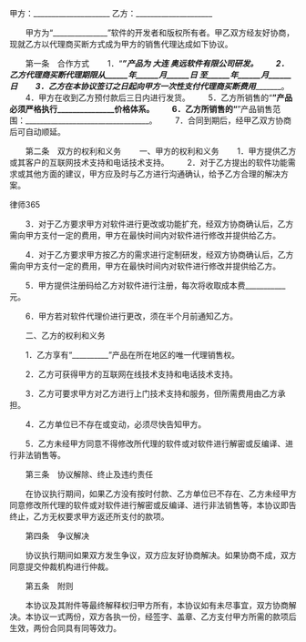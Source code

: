 
 甲方：_____________________
 乙方：_____________________
 
 　　甲方为“_______________”软件的开发者和版权所有者。甲乙双方经友好协商，现就乙方以代理商买断方式成为甲方的销售代理达成如下协议。
 
 　　第一条　合作方式
 　　1．“_______________”产品为
大连
奥远软件有限公司研发。
 　　2．乙方代理商买断代理期限从______年______月______日 至______年______月______日
 　　3．乙方在本协议签订之日起向甲方一次性支付代理商买断费用______________________。
 　　4．甲方在收到乙方预付款后三日内进行发货。
 　　5．乙方所销售的“__________”产品必须严格执行_______________价格体系。
 　　6．乙方所销售的“__________”产品销售范围：__________________________________。
 　　7．合同到期后，经甲乙双方协商后可自动顺延。
 
 　　第二条　双方的权利和义务
 　　一、甲方的权利和义务
 　　1．甲方提供乙方或其客户的互联网技术支持和电话技术支持。
 　　2．对于乙方提出的软件功能需求或其他方面的建议，甲方应及时与乙方进行沟通确认，给予乙方合理的解决方案。




 
律师365






 　　3．对于乙方要求甲方对软件进行更改或功能扩充，经双方协商确认后，乙方需向甲方支付一定的费用，甲方在最快时间内对软件进行修改并提供给乙方。

 　　4．对于乙方要求甲方按乙方的需求进行定制研发，经双方协商确认后，乙方需向甲方支付一定的费用，甲方在最快时间内对软件进行修改并提供给乙方。

 　　5．甲方提供注册码给乙方对软件进行注册，每次将收取成本费___________元。

 　　6．甲方若对软件代理价进行更改，须在半个月前通知乙方。

 　　二、乙方的权利和义务

 　　1．乙方享有“__________”产品在所在地区的唯一代理销售权。

 　　2．乙方可获得甲方的互联网在线技术支持和电话技术支持。

 　　3．乙方可要求甲方对乙方进行上门技术支持和服务，但所需费用由乙方承担。

 　　4．乙方单位已不存在或变动，必须尽快告知甲方。

 　　5．乙方未经甲方同意不得修改所代理的软件或对软件进行解密或反编译、进行非法销售等。

 

 　　第三条　协议解除、终止及违约责任

 　　在协议执行期间，如果乙方没有按时付款、乙方单位已不存在、乙方未经甲方同意修改所代理的软件或对软件进行解密或反编译、进行非法销售等，本协议即告终止，乙方无权要求甲方返还所支付的款项。

 

 　　第四条　争议解决

 　　协议执行期间如果双方发生争议，双方应友好协商解决。如果协商不成，双方同意提交仲裁机构进行仲裁。

 

 　　第五条　附则

 　　本协议及其附件等最终解释权归甲方所有，本协议如有未尽事宜，双方协商解决。本协议一式两份，双方各执一份，经签字、盖章、乙方支付甲方所需的款项后生效，两份合同具有同等效力。 


 

 
 
 
 
 
  


  
 

  


  


  
 
 
 
 

